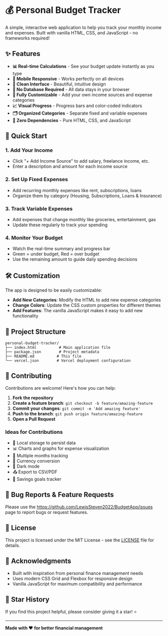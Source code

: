 # 💰 Personal Budget Tracker

A simple, interactive web application to help you track your monthly income and expenses. Built with vanilla HTML, CSS, and JavaScript - no frameworks required!

## ✨ Features

- **📊 Real-time Calculations** - See your budget update instantly as you type
- **📱 Mobile Responsive** - Works perfectly on all devices
- **🎨 Clean Interface** - Beautiful, intuitive design
- **💾 No Database Required** - All data stays in your browser
- **🔧 Fully Customizable** - Add your own income sources and expense categories
- **📈 Visual Progress** - Progress bars and color-coded indicators
- **🗂️ Organized Categories** - Separate fixed and variable expenses
- **🚀 Zero Dependencies** - Pure HTML, CSS, and JavaScript

## 🚀 Quick Start

### 1. **Add Your Income**

- Click "+ Add Income Source" to add salary, freelance income, etc.
- Enter a description and amount for each income source

### 2. **Set Up Fixed Expenses**

- Add recurring monthly expenses like rent, subscriptions, loans
- Organize them by category (Housing, Subscriptions, Loans & Insurance)

### 3. **Track Variable Expenses**

- Add expenses that change monthly like groceries, entertainment, gas
- Update these regularly to track your spending

### 4. **Monitor Your Budget**

- Watch the real-time summary and progress bar
- Green = under budget, Red = over budget
- Use the remaining amount to guide daily spending decisions

## 🛠️ Customization

The app is designed to be easily customizable:

- **Add New Categories**: Modify the HTML to add new expense categories
- **Change Colors**: Update the CSS custom properties for different themes
- **Add Features**: The vanilla JavaScript makes it easy to add new functionality

## 📂 Project Structure

```
personal-budget-tracker/
├── index.html          # Main application file
├── package.json        # Project metadata
├── README.md          # This file
└── vercel.json        # Vercel deployment configuration
```

## 🤝 Contributing

Contributions are welcome! Here's how you can help:

1. **Fork the repository**
2. **Create a feature branch**: `git checkout -b feature/amazing-feature`
3. **Commit your changes**: `git commit -m 'Add amazing feature'`
4. **Push to the branch**: `git push origin feature/amazing-feature`
5. **Open a Pull Request**

### Ideas for Contributions

- 💾 Local storage to persist data
- 📊 Charts and graphs for expense visualization
- 📅 Multiple months tracking
- 💱 Currency conversion
- 🌙 Dark mode
- 📤 Export to CSV/PDF
- 🎯 Savings goals tracker

## 🐛 Bug Reports & Feature Requests

Please use the https://github.com/LewisSteven2022/BudgetApp/issues page to report bugs or request features.

## 📄 License

This project is licensed under the MIT License - see the [LICENSE](LICENSE) file for details.

## 🙏 Acknowledgments

- Built with inspiration from personal finance management needs
- Uses modern CSS Grid and Flexbox for responsive design
- Vanilla JavaScript for maximum compatibility and performance

## 🌟 Star History

If you find this project helpful, please consider giving it a star! ⭐

---

**Made with ❤️ for better financial management**
